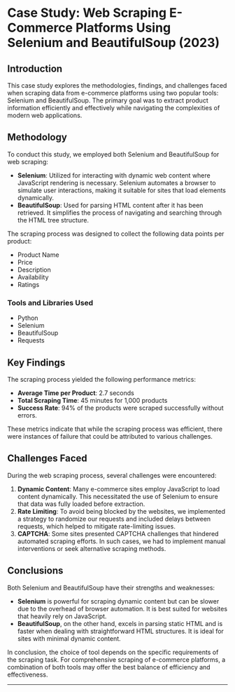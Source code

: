 # Case Study: Web Scraping E-Commerce Platforms Using Selenium and BeautifulSoup (2023)

## Introduction
This case study explores the methodologies, findings, and challenges faced when scraping data from e-commerce platforms using two popular tools: Selenium and BeautifulSoup. The primary goal was to extract product information efficiently and effectively while navigating the complexities of modern web applications.

## Methodology
To conduct this study, we employed both Selenium and BeautifulSoup for web scraping:
- **Selenium**: Utilized for interacting with dynamic web content where JavaScript rendering is necessary. Selenium automates a browser to simulate user interactions, making it suitable for sites that load elements dynamically.
- **BeautifulSoup**: Used for parsing HTML content after it has been retrieved. It simplifies the process of navigating and searching through the HTML tree structure.

The scraping process was designed to collect the following data points per product:
- Product Name
- Price
- Description
- Availability
- Ratings

### Tools and Libraries Used
- Python
- Selenium
- BeautifulSoup
- Requests

## Key Findings
The scraping process yielded the following performance metrics:
- **Average Time per Product**: 2.7 seconds
- **Total Scraping Time**: 45 minutes for 1,000 products
- **Success Rate**: 94% of the products were scraped successfully without errors.

These metrics indicate that while the scraping process was efficient, there were instances of failure that could be attributed to various challenges.

## Challenges Faced
During the web scraping process, several challenges were encountered:
1. **Dynamic Content**: Many e-commerce sites employ JavaScript to load content dynamically. This necessitated the use of Selenium to ensure that data was fully loaded before extraction.
2. **Rate Limiting**: To avoid being blocked by the websites, we implemented a strategy to randomize our requests and included delays between requests, which helped to mitigate rate-limiting issues.
3. **CAPTCHA**: Some sites presented CAPTCHA challenges that hindered automated scraping efforts. In such cases, we had to implement manual interventions or seek alternative scraping methods.

## Conclusions
Both Selenium and BeautifulSoup have their strengths and weaknesses:
- **Selenium** is powerful for scraping dynamic content but can be slower due to the overhead of browser automation. It is best suited for websites that heavily rely on JavaScript.
- **BeautifulSoup**, on the other hand, excels in parsing static HTML and is faster when dealing with straightforward HTML structures. It is ideal for sites with minimal dynamic content.

In conclusion, the choice of tool depends on the specific requirements of the scraping task. For comprehensive scraping of e-commerce platforms, a combination of both tools may offer the best balance of efficiency and effectiveness.

---